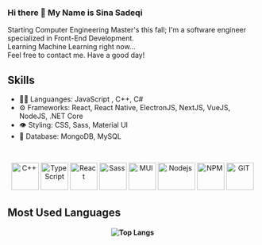 ### Hi there 👋 My Name is Sina Sadeqi 

Starting Computer Engineering Master's this fall; I'm a software engineer specialized in Front-End Development. <br>
Learning Machine Learning right now... <br>
Feel free to contact me. Have a good day!

## Skills
<ul>
  <li> 👨‍💻 Languanges: JavaScript , C++, C# </li> 
  <li> ⚙️ Frameworks: React, React Native, ElectronJS, NextJS, VueJS, NodeJS, .NET Core  </li>
  <li> 👁️ Styling: CSS, Sass, Material UI </li>
  <li> 🌱 Database: MongoDB, MySQL </li>  
</ul>
<br>
<p align="center" display='flex' gap='8'>
  <img src="https://seeklogo.com/images/C/c-logo-1B1817C041-seeklogo.com.png" alt="C++" width="55" height="55" margin="5"/>
  <img src="https://seeklogo.com/images/T/typescript-logo-B29A3F462D-seeklogo.com.png" alt="TypeScript" width="55" height="55"/>
  <img src="https://www.vectorlogo.zone/logos/reactjs/reactjs-icon.svg" alt="React" width="55" height="55"/>
  <img src="https://www.vectorlogo.zone/logos/sass-lang/sass-lang-icon.svg" alt="Sass" width="55" height="55"/>
  <img src="https://seeklogo.com/images/M/material-ui-logo-5BDCB9BA8F-seeklogo.com.png" alt="MUI" width="55" height="55"/>
  <img src="https://seeklogo.com/images/N/nodejs-logo-065257DE24-seeklogo.com.png" alt="Nodejs" width="75" height="55"/>
  <img src="https://seeklogo.com/images/N/npm-logo-01B8642EDD-seeklogo.com.png" alt="NPM" width="55" height="55"/>
  <img src="https://www.vectorlogo.zone/logos/git-scm/git-scm-icon.svg" alt="GIT" width="55" height="55"/> 
  
    
</p>


## Most Used Languages
<h4 align="center">
  
![Top Langs](https://github-readme-stats.vercel.app/api/top-langs/?username=Cimorexave&hide=html&theme=dracula)

</h4>


<!--
- 🔭 I’m currently working on ...
- 🌱 I’m currently learning ...
- 👯 I’m looking to collaborate on ...
- 🤔 I’m looking for help with ...
- 💬 Ask me about ...
- 📫 How to reach me: ...
- 😄 Pronouns: ...
- ⚡ Fun fact: ...
-->
